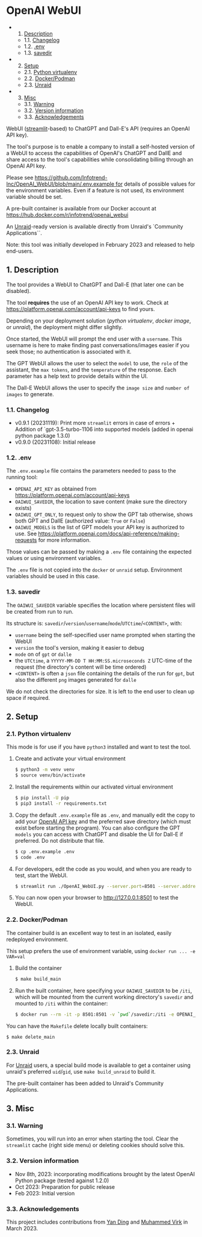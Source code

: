 # OpenAI WebUI

<!-- vscode-markdown-toc -->
* 1. [Description](#Description)
	* 1.1. [Changelog](#Changelog)
	* 1.2. [.env](#env)
	* 1.3. [savedir](#savedir)
* 2. [Setup](#Setup)
	* 2.1. [Python virtualenv](#Pythonvirtualenv)
	* 2.2. [Docker/Podman](#DockerPodman)
	* 2.3. [Unraid](#Unraid)
* 3. [Misc](#Misc)
	* 3.1. [Warning](#Warning)
	* 3.2. [Version information](#Versioninformation)
	* 3.3. [Acknowledgements](#Acknowledgements)

<!-- vscode-markdown-toc-config
	numbering=true
	autoSave=true
	/vscode-markdown-toc-config -->
<!-- /vscode-markdown-toc -->

WebUI ([streamlit](https://streamlit.io/)-based) to ChatGPT and Dall-E's API (requires an OpenAI API key).

The tool's purpose is to enable a company to install a self-hosted version of a WebUI to access the capabilities of OpenAI's ChatGPT and DallE and share access to the tool's capabilities while consolidating billing through an OpenAI API key.

Please see https://github.com/Infotrend-Inc/OpenAI_WebUI/blob/main/.env.example for details of possible values for the environment variables. Even if a feature is not used, its environment variable should be set.

A pre-built container is available from our Docker account at https://hub.docker.com/r/infotrend/openai_webui

An [Unraid](https://unraid.net/)-ready version is available directly from Unraid's `Community Applications``.

Note: this tool was initially developed in February 2023 and released to help end-users.

##  1. <a name='Description'></a>Description

The tool provides a WebUI to ChatGPT and Dall-E (that later one can be disabled).

The tool **requires** the use of an OpenAI API key to work.
Check at https://platform.openai.com/account/api-keys to find yours.

Depending on your deployment solution (*python virtualenv*, *docker image*, or *unraid*), the deployment might differ slightly.

Once started, the WebUI will prompt the end user with a `username`. 
This username is here to make finding past conversations/images easier if you seek those; no authentication is associated with it.

The GPT WebUI allows the user to select the `model` to use, the `role` of the assistant, the `max tokens`, and the `temperature` of the response. Each parameter has a help text to provide details within the UI.

The Dall-E WebUI allows the user to specify the `image size` and `number of images` to generate. 

###  1.1. <a name='Changelog'></a>Changelog

- v0.9.1 (20231119): Print more `streamlit` errors in case of errors + Addition of `gpt-3.5-turbo-1106 into supported models (added in openai python package 1.3.0)
- v0.9.0 (20231108): Initial release

###  1.2. <a name='env'></a>.env

The `.env.example` file contains the parameters needed to pass to the running tool:
- `OPENAI_API_KEY` as obtained from https://platform.openai.com/account/api-keys
- `OAIWUI_SAVEDIR`, the location to save content (make sure the directory exists)
- `OAIWUI_GPT_ONLY`, to request only to show the GPT tab otherwise, shows both GPT and DallE (authorized value: `True` or `False`)
- `OAIWUI_MODELS` is the list of GPT models your API key is authorized to use. See https://platform.openai.com/docs/api-reference/making-requests for more information.

Those values can be passed by making a `.env` file containing the expected values or using environment variables.

The `.env` file is not copied into the `docker` or `unraid` setup. Environment variables should be used in this case. 

###  1.3. <a name='savedir'></a>savedir

The `OAIWUI_SAVEDIR` variable specifies the location where persistent files will be created from run to run.

Its structure is: `savedir`/`version`/`username`/`mode`/`UTCtime`/`<CONTENT>`, with:
- `username` being the self-specified user name prompted when starting the WebUI
- `version` the tool's version, making it easier to debug
- `mode` on of `gpt` or `dalle`
- the `UTCtime`, a `YYYYY-MM-DD T HH:MM:SS.microseconds Z` UTC-time of the request (the directory's content will be time ordered)
- `<CONTENT>` is often a `json` file containing the details of the run for `gpt`, but also the different `png` images generated for `dalle`

We do not check the directories for size. It is left to the end user to clean up space if required.

##  2. <a name='Setup'></a>Setup

###  2.1. <a name='Pythonvirtualenv'></a>Python virtualenv

This mode is for use if you have `python3` installed and want to test the tool.

1. Create and activate your virtual environment

    ```bash
    $ python3 -m venv venv
    $ source venv/bin/activate
    ```

1. Install the requirements within our activated virtual environment

   ```bash
   $ pip install -U pip
   $ pip3 install -r requirements.txt
   ```

1. Copy the default `.env.example` file as `.env`, and manually edit the copy to add your [OpenAI API key](https://beta.openai.com/account/api-keys) and the preferred save directory (which must exist before starting the program). 
You can also configure the GPT `models` you can access with ChatGPT and disable the UI for Dall-E if preferred. 
Do not distribute that file.

   ```bash
   $ cp .env.example .env
   $ code .env
   ```

1. For developers, edit the code as you would, and when you are ready to test, start the WebUI.

    ```bash
    $ streamlit run ./OpenAI_WebUI.py --server.port=8501 --server.address=127.0.0.1 --logger.level=debug
    ```

1. You can now open your browser to http://127.0.0.1:8501 to test the WebUI.

###  2.2. <a name='DockerPodman'></a>Docker/Podman

The container build is an excellent way to test in an isolated, easily redeployed environment.

This setup prefers the use of environment variable, using `docker run ... -e VAR=val`

1. Build the container

    ```bash
    $ make build_main
    ```

1. Run the built container, here specifying your `OAIWUI_SAVEDIR` to be `/iti`, which will be mounted from the current working directory's `savedir` and mounted to `/iti` within the container:

    ```bash
    $ docker run --rm -it -p 8501:8501 -v `pwd`/savedir:/iti -e OPENAI_API_KEY="Your_OpenAI_API_Key" -e OAIWUI_SAVEDIR=/iti -e OAIWUI_GPT_ONLY=False -e OAIWUI_GPT_MODELS="gpt-3.5-turbo,gpt-3.5-turbo-16k,gpt-4" -e OAIWUI_DALLE_MODELS="dall-e-2,dall-e-3" openai_webui:latest
    ```

You can have the `Makefile` delete locally built containers:

```
$ make delete_main
```

###  2.3. <a name='Unraid'></a>Unraid

For [Unraid](https://unraid.net/) users, a special build mode is available to get a container using unraid's preferred `uid`/`gid`, use `make build_unraid` to build it.

The pre-built container has been added to Unraid's Community Applications.

##  3. <a name='Misc'></a>Misc

###  3.1. <a name='Warning'></a>Warning

Sometimes, you will run into an error when starting the tool. Clear the `streamlit` cache (right side menu) or deleting cookies should solve this.

###  3.2. <a name='Versioninformation'></a>Version information

- Nov 8th, 2023: incorporating modifications brought by the latest OpenAI Python package (tested against 1.2.0)
- Oct 2023: Preparation for public release
- Feb 2023: Initial version

###  3.3. <a name='Acknowledgements'></a>Acknowledgements

This project includes contributions from [Yan Ding](https://www.linkedin.com/in/yan-ding-01a429108/) and [Muhammed Virk](https://www.linkedin.com/in/mhmmdvirk/) in March 2023.


